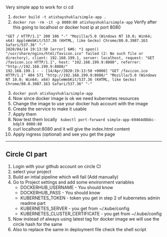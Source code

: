Very simple app to work for ci cd

1. ```docker build -t atishayshukla/simple-app .```
2. ```docker run -rm -it -p 8080:80 atishayshukla/simple-app```
Verify after this going to localhost or docker host ip at port 8080
```
"GET / HTTP/1.1" 200 106 "-" "Mozilla/5.0 (Windows NT 10.0; Win64; x64) AppleWebKit/537.36 (KHTML, like Gecko) Chrome/80.0.3987.163 Safari/537.36" "-"
2020/04/14 19:13:50 [error] 6#6: *1 open() "/usr/share/nginx/html/favicon.ico" failed (2: No such file or directory), client: 192.168.199.1, server: localhost, request: "GET /favicon.ico HTTP/1.1", host: "192.168.199.9:8080", referrer: "http://192.168.199.9:8080/"
192.168.199.1 - - [14/Apr/2020:19:13:50 +0000] "GET /favicon.ico HTTP/1.1" 404 571 "http://192.168.199.9:8080/" "Mozilla/5.0 (Windows NT 10.0; Win64; x64) AppleWebKit/537.36 (KHTML, like Gecko) Chrome/80.0.3987.163 Safari/537.36" "-"
```
3. ```docker push atishayshukla/simple-app```
4. Now since docker image is ok we need kubernetes resources
5. Change the image to use your docker hub account with the image
6. Create the service to make it usable
7. Apply them
8. Now test them locally 
``` kubectl port-forward simple-app-69464d8bbc-bdgl9 8080:80```
9. curl localhost:8080 and it will give the index.html content
10. Apply ingress (optional) and see you get the page
---------------------------------------------------------------------
## Circle CI part
1. Login with your github account on circle CI
2. select your project
3. Build an intial pipeline which will fail (Add manually)
4. Go to Project settings and add some environment variables
    - DOCKERHUB_USERNAME - You should know
    - DOCKERHUB_PASS - You should know
    - KUBERNETES_TOKEN - token you get in step 2 of kubernetes admin readme part
    - KUBERNETES_SERVER - you get from ~/.kube/config
    - KUBERNETES_CLUSTER_CERTIFICATE - you get from ~/.kube/config
5. Now instead of always using latest tag for docker image we will use the circle hash for the same
6. Also to replace the same in deployment file check the shell script